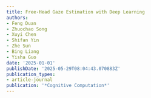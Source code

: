 ```yaml
---
title: Free-Head Gaze Estimation with Deep Learning
authors:
- Feng Duan
- Zhuochao Song
- Xuyi Chen
- Shifan Yin
- Zhe Sun
- Bing Liang
- Yisha Guo
date: '2025-01-01'
publishDate: '2025-05-29T08:04:43.070883Z'
publication_types:
- article-journal
publication: '*Cognitive Computation*'
---
```

